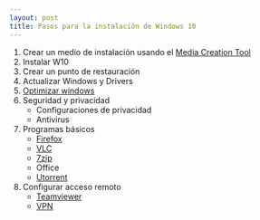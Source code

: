 ```yaml
---
layout: post
title: Pasos para la instalación de Windows 10
---
```


1. Crear un medio de instalación usando el [Media Creation Tool](https://www.microsoft.com/en-us/software-download/windows10)
2. Instalar W10
3. Crear un punto de restauración
4. Actualizar Windows y Drivers
5. [Optimizar windows](https://www.youtube.com/watch?v=IU5F01oOzQQ&t=600s)
6. Seguridad y privacidad
   - Configuraciones de privacidad
   - Antivirus
7. Programas básicos
   - [Firefox](https://www.mozilla.org/en-US/firefox/download/thanks/)
   - [VLC](https://www.videolan.org/)
   - [7zip](https://www.7-zip.org/download.html)
   - Office
   - [Utorrent](https://www.utorrent.com/downloads/complete)
8. Configurar acceso remoto
   - [Teamviewer](https://www.teamviewer.com/en-us/download/windows/)
   - [VPN](https://www.youtube.com/watch?v=lIcaE5YotmY)